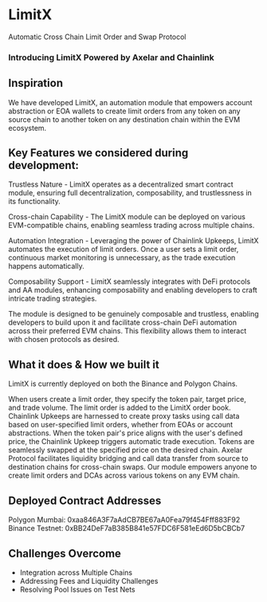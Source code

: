 # LimitX
Automatic Cross Chain Limit Order and Swap Protocol

### Introducing LimitX Powered by Axelar and Chainlink

## Inspiration
We have developed LimitX, an automation module that empowers account abstraction or EOA wallets to create limit orders from any token on any source chain to another token on any destination chain within the EVM ecosystem.

## Key Features we considered during development:

Trustless Nature - LimitX operates as a decentralized smart contract module, ensuring full decentralization, composability, and trustlessness in its functionality.

Cross-chain Capability - The LimitX module can be deployed on various EVM-compatible chains, enabling seamless trading across multiple chains.

Automation Integration - Leveraging the power of Chainlink Upkeeps, LimitX automates the execution of limit orders. Once a user sets a limit order, continuous market monitoring is unnecessary, as the trade execution happens automatically.

Composability Support - LimitX seamlessly integrates with DeFi protocols and AA modules, enhancing composability and enabling developers to craft intricate trading strategies.

The module is designed to be genuinely composable and trustless, enabling developers to build upon it and facilitate cross-chain DeFi automation across their preferred EVM chains. This flexibility allows them to interact with chosen protocols as desired.

## What it does & How we built it
LimitX is currently deployed on both the Binance and Polygon Chains.

When users create a limit order, they specify the token pair, target price, and trade volume. The limit order is added to the LimitX order book. Chainlink Upkeeps are harnessed to create proxy tasks using call data based on user-specified limit orders, whether from EOAs or account abstractions. When the token pair's price aligns with the user's defined price, the Chainlink Upkeep triggers automatic trade execution. Tokens are seamlessly swapped at the specified price on the desired chain. Axelar Protocol facilitates liquidity bridging and call data transfer from source to destination chains for cross-chain swaps. Our module empowers anyone to create limit orders and DCAs across various tokens on any EVM chain.



## Deployed Contract Addresses
Polygon Mumbai: 0xaa846A3F7aAdCB7BE67aA0Fea79f454Fff883F92
Binance Testnet: 0xBB24DeF7aB385B841e57FDC6F581eEd6D5bCBCb7

## Challenges Overcome
- Integration across Multiple Chains
- Addressing Fees and Liquidity Challenges
- Resolving Pool Issues on Test Nets

